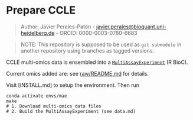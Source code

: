 # Prepare CCLE
> Author: Javier Perales-Patón - javier.perales@bioquant.uni-heidelberg.de - ORCID: 0000-0003-0780-6683

> NOTE: This repository is supposed to be used as `git submodule` in another repository using branches as tagged versions.

CCLE multi-omics data is ensembled into a [`MultiAssayExperiment`](http://bioconductor.org/packages/release/bioc/html/MultiAssayExperiment.html) (R BioC).

Current omics added are: see [raw/README.md](raw/README.md) for details.

Visit [INSTALL.md] to setup the environment. Then run
```
conda activate envs/mae
make
# 1. Download multi-omics data files
# 2. Build the MultiAssayExperiment (see data.md)
```
